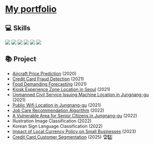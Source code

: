 # [My portfolio](https://www.notion.so/Jeong-Sollip-766aafe8381747f2817ac954ae6aaa93?pvs=4)

<!--
**jeongsl/jeongsl** is a ✨ _special_ ✨ repository because its `README.md` (this file) appears on your GitHub profile.
### Hi there 👋
Here are some ideas to get you started:

- 🔭 I’m currently working on ...
- 🌱 I’m currently learning ...
- 👯 I’m looking to collaborate on ...
- 🤔 I’m looking for help with ...
- 💬 Ask me about ...
- 📫 How to reach me: ...
- 😄 Pronouns: ...
- ⚡ Fun fact: ...
-->


## 💻 Skills

<img src="https://img.shields.io/badge/Python-14354C?style=for-the-badge&logo=python&logoColor=white"/> <img src="https://img.shields.io/badge/R-276DC3?style=for-the-badge&logo=r&logoColor=white"/> <img src="https://img.shields.io/badge/MySQL-4479A1?style=for-the-badge&logo=mysql&logoColor=white"/> <img src="https://img.shields.io/badge/sas-339AF0?style=for-the-badge&logo=sas&logoColor=white"/> <img src="https://img.shields.io/badge/spss-1572B6?style=for-the-badge&logo=spss&logoColor=white"/> <img src="https://img.shields.io/badge/Qgis-589632?style=for-the-badge&logo=qgis&logoColor=white"/>



## 📚 Project

- [Aircraft Price Prediction](https://github.com/jeongsl/aircraft-price-prediction) (2020)
- [Credit Card Fraud Detection](https://github.com/jeongsl/credit-card-fraud-detection) (2021)
- [Food Demanding Forecasting](https://github.com/jeongsl/food-demand-forecasting) (2021)
- [Kiosk Experience Zone Location in Seoul](https://github.com/jeongsl/kiosk-experience-zone-location) (2021)
- [Unmanned Civil Service Issuing Machine Location in Jungnang-gu](https://github.com/jeongsl/unmanned-civil-service-issuing-machine) (2021)
- [Public Wifi Location in Jungnang-gu](https://github.com/jeongsl/public-wifi-location) (2021)
- [Job Care Recommendation Algorithm](https://github.com/jeongsl/job-care-recommendation) (2022)
- [A Vulnerable Area for Senior Citizens in Jungnang-gu](https://github.com/jeongsl/vulnerable-area-for-senior-citizens) (2022)
- Illustration Image Classification (2022)
- Korean Sign Language Classification (2022)
- [Impact of Local Currency Policy on Small Businesses](https://github.com/jeongsl/local-currency-small-businesses) (2023)
- [Credit Card Customer Segmentation](https://github.com/jeongsl/credit-card-customer-segmentation) (2025) :trophy::two:
